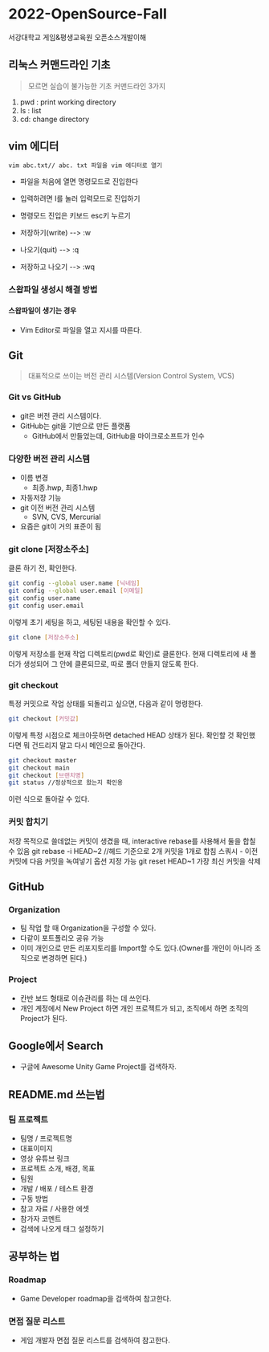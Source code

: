 # 2022-OpenSource-Fall
서강대학교 게임&amp;평생교육원 오픈소스개발이해

## 리눅스 커맨드라인 기초
> 모르면 실습이 불가능한 기초 커맨드라인 3가지
1. pwd : print working directory
2. ls : list
3. cd: change directory

## vim 에디터
```bash
vim abc.txt// abc. txt 파일을 vim 에디터로 열기
```

- 파일을 처음에 열면 명령모드로 진입한다
- 입력하려면 I를 눌러 입력모드로 진입하기

- 명령모드 진입은 키보드 esc키 누르기
 - 저장하기(write) --> :w
 - 나오기(quit) --> :q
 - 저장하고 나오기 --> :wq 

### 스왑파일 생성시 해결 방법
#### 스왑파일이 생기는 경우
- Vim Editor로 파일을 열고 지시를 따른다.

## Git
>대표적으로 쓰이는 버전 관리 시스템(Version Control System, VCS)

### Git vs GitHub
- git은 버전 관리 시스템이다.
- GitHub는 git을 기반으로 만든 플랫폼
	- GitHub에서 만들었는데, GitHub을 마이크로소프트가 인수

### 다양한 버전 관리 시스템
- 이름 변경
	- 최종.hwp, 최종1.hwp
- 자동저장 기능
- git 이전 버전 관리 시스템
	- SVN, CVS, Mercurial
- 요즘은 git이 거의 표준이 됨

### git clone [저장소주소]
클론 하기 전, 확인한다.
```bash
git config --global user.name [닉네임]
git config --global user.email [이메일]
git config user.name
git config user.email
```
이렇게 초기 세팅을 하고, 세팅된 내용을 확인할 수 있다.

```bash
git clone [저장소주소]
```
이렇게 저장소를 현재 작업 디렉토리(pwd로 확인)로 클론한다.
현재 디렉토리에 새 폴더가 생성되어 그 안에 클론되므로, 따로 폴더 만들지 않도록 한다.

### git checkout
특정 커밋으로 작업 상태를 되돌리고 싶으면, 다음과 같이 명령한다.
```bash
git checkout [커밋값]
```
이렇게 특정 시점으로 체크아웃하면 detached HEAD 상태가 된다.
확인할 것 확인했다면 뭐 건드리지 말고 다시 메인으로 돌아간다.
```bash
git checkout master
git checkout main
git checkout [브랜치명]
git status //정상적으로 왔는지 확인용
```
이런 식으로 돌아갈 수 있다.

### 커밋 합치기
저장 목적으로 쓸데없는 커밋이 생겼을 때, interactive rebase를 사용해서 둘을 합칠 수 있음
git rebase -i HEAD~2 //헤드 기준으로 2개 커밋을 1개로 합침
스쿼시 - 이전 커밋에 다음 커밋을 녹여넣기 옵션 지정 가능
git reset HEAD~1
가장 최신 커밋을 삭제

## GitHub
### Organization
- 팀 작업 할 때 Organization을 구성할 수 있다.
- 다같이 포트폴리오 공유 가능
- 이미 개인으로 만든 리포지토리를 Import할 수도 있다.(Owner를 개인이 아니라 조직으로 변경하면 된다.)

### Project
- 칸반 보드 형태로 이슈관리를 하는 데 쓰인다.
- 개인 계정에서 New Project 하면 개인 프로젝트가 되고, 조직에서 하면 조직의 Project가 된다.

## Google에서 Search
- 구글에 Awesome Unity Game Project를 검색하자.

## README.md 쓰는법
### 팀 프로젝트
- 팀명 / 프로젝트명
- 대표이미지
- 영상 유튜브 링크
- 프로젝트 소개, 배경, 목표
- 팀원
- 개발 / 배포 / 테스트 환경
- 구동 방법
- 참고 자료 / 사용한 에셋
- 참가자 코멘트
- 검색에 나오게 태그 설정하기

## 공부하는 법
### Roadmap
- Game Developer roadmap을 검색하여 참고한다.
### 면접 질문 리스트
- 게임 개발자 면접 질문 리스트를 검색하여 참고한다.
